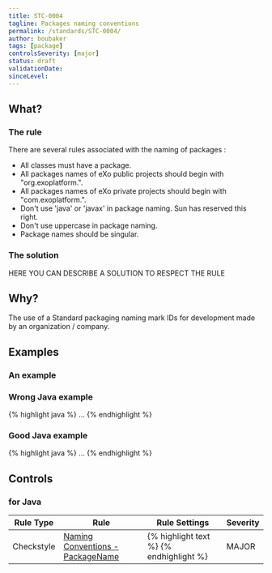 ```yaml
---
title: STC-0004
tagline: Packages naming conventions
permalink: /standards/STC-0004/
author: boubaker
tags: [package]
controlsSeverity: [major]
status: draft
validationDate:
sinceLevel:
---
```


<a name="what"></a>
## What?

### <i class="fa fa-info-circle"></i> The rule

There are several rules associated with the naming of packages :

  * All classes must have a package.
  * All packages names of eXo public projects should begin with "org.exoplatform.".
  * All packages names of eXo private projects should begin with "com.exoplatform.".
  * Don't use 'java' or 'javax' in package naming. Sun has reserved this right.
  * Don't use uppercase in package naming.
  * Package names should be singular.

### <i class="fa fa-lightbulb-o"></i> The solution

HERE YOU CAN DESCRIBE A SOLUTION TO RESPECT THE RULE

<a name="why"></a>
## Why?

The use of a Standard packaging naming mark IDs for development made by an
organization / company.

<a name="examples"></a>
## Examples

### An example

<div class="panel panel-danger">
  <div class="panel-heading">
    <h3 class="panel-title"><i class="fa fa-thumbs-down pull-right"></i> Wrong Java example</h3>
  </div>
  <div class="panel-body">

{% highlight java %}
...
{% endhighlight %}

  </div>
</div>


<div class="panel panel-success">
  <div class="panel-heading">
    <h3 class="panel-title"><i class="fa fa-thumbs-up pull-right"></i> Good Java example</h3>
  </div>
  <div class="panel-body">

{% highlight java %}
...
{% endhighlight %}

  </div>
</div>


<a name="controls"></a>
## <i class="fa fa-shield"></i> Controls

### for Java

<div class="table-responsive">
  <table class="table">
    <thead>
      <tr>
        <th>Rule Type</th>
        <th>Rule</th>
        <th>Rule Settings</th>
        <th>Severity</th>
      </tr>
    </thead>
    <tbody>
     <tr>
       <td>Checkstyle</td>
       <td><a href="http://checkstyle.sourceforge.net/config_naming.html#PackageName" >Naming Conventions - PackageName</a></td>
       <td>
{% highlight text %}
<module name="PackageName">
   <property name="format" value="^[org|com]\.exoplatform\.(\.[a-z][a-z0-9])$"/>
</module>
{% endhighlight %}
       </td>
       <td>MAJOR</td>
     </tr>
   </tbody>
  </table>
</div>
